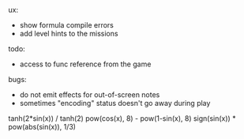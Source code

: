 ux:
- show formula compile errors
- add level hints to the missions

todo:
- access to func reference from the game

bugs:
- do not emit effects for out-of-screen notes
- sometimes "encoding" status doesn't go away during play

tanh(2*sin(x)) / tanh(2)
pow(cos(x), 8) - pow(1-sin(x), 8)
sign(sin(x)) * pow(abs(sin(x)), 1/3)
